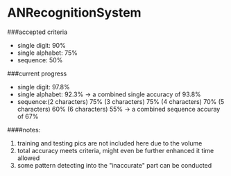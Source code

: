# ANRecognitionSystem
###accepted criteria
  - single digit:			90%                    
  - single alphabet:  75%                     
  - sequence:         50%

###current progress
  - single digit:			        97.8%                    
  - single alphabet:          92.3%   -> a combined single accuracy of 93.8%               
  - sequence:(2 characters)   75%
             (3 characters)   75%
             (4 characters)   70%
             (5 characters)   60%
             (6 characters)   55%     -> a combined sequence accuray of 67%

####notes:
  1. training and testing pics are not included here due to the volume
  2. total accuracy meets criteria, might even be further enhanced it time allowed
  3. some pattern detecting into the "inaccurate" part can be conducted
